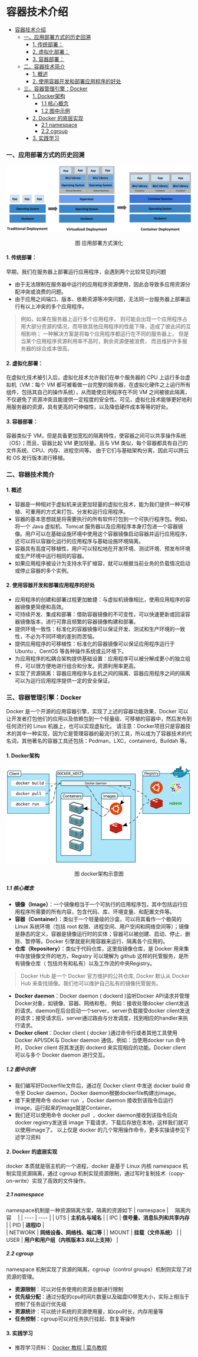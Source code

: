 容器技术介绍
=============
- [容器技术介绍](#容器技术介绍)
    - [一、应用部署方式的历史回溯](#一、应用部署方式的历史回溯)
      - [1. 传统部署：](#1传统部署：)
      - [2. 虚拟化部署：](#2虚拟化部署：)
      - [3. 容器部署：](#3容器部署：)
    - [二、容器技术简介](#二、容器技术简介)
      - [1. 概述](#1概述)
      - [2. 使用容器开发和部署应用程序的好处](#2使用容器开发和部署应用程序的好处)
    - [三、容器管理引擎：Docker](#三、容器管理引擎：docker)
      - [1. Docker架构](#1-docker架构)
        - [1.1 核心概念](#1-1核心概念)
        - [1.2 图中示例](#1-2图中示例)
      - [2. Docker 的底层实现](#2-docker的底层实现)
        - [2.1 namespace](#2-1-namespace)
        - [2.2 cgroup](#2-2-cgroup)
      - [3. 实践学习](#3实践学习)

  

### 一、应用部署方式的历史回溯
![应用部署方式演化](image/应用部署方式.png)
<p align="center">图 应用部署方式演化</p>

#### 1. 传统部署：
早期，我们在服务器上部署运行应用程序，会遇到两个比较常见的问题
- 由于无法限制在服务器中运行的应用程序资源使用，因此会导致多应用资源分配冲突或浪费的问题。
- 由于应用之间端口、版本、依赖资源等冲突问题，无法同一台服务器上部署运行有以上冲突的多个应用程序。
>例如，如果在服务器上运行多个应用程序， 则可能会出现一个应用程序占用大部分资源的情况，而导致其他应用程序的性能下降，造成了彼此间的互相影响； 一种解决方案是将每个应用程序都运行在不同的服务器上， 但是当某个应用程序资源利用率不高时，剩余资源便被浪费， 而且维护许多服务器的综合成本很高。
#### 2. 虚拟化部署：
在虚拟化技术被引入后，虚拟化技术允许我们在单个服务器的 CPU 上运行多台虚拟机（VM：每个 VM 都可被看做一台完整的服务器，在虚拟化硬件之上运行所有组件，包括其自己的操作系统），从而能使应用程序在不同 VM 之间被彼此隔离，不仅避免了资源冲突且能提供一定程度的安全性。可见，虚拟化技术能够更好地利用服务器的资源，具有更高的可伸缩性，以及降低硬件成本等等的好处。
#### 3. 容器部署：
容器类似于 VM，但是具备更加宽松的隔离特性，使容器之间可以共享操作系统（OS）；而且，容器比起 VM 更加轻量。且与 VM 类似，每个容器都具有自己的文件系统、CPU、内存、进程空间等。 由于它们与基础架构分离，因此可以跨云和 OS 发行版本进行移植。

### 二、容器技术简介
#### 1. 概述
- 容器是一种相对于虚拟机来说更加轻量的虚拟化技术，能为我们提供一种可移植、可重用的方式来打包、分发和运行应用程序。
- 容器的基本思想就是将需要执行的所有软件打包到一个可执行程序包。例如，将一个 Java 虚拟机、Tomcat 服务器以及应用程序本身打包进一个容器镜像。用户可以在基础设施环境中使用这个容器镜像启动容器并运行应用程序，还可以将以容器化运行的应用程序与基础设施环境隔离。
- 容器具有高度可移植性，用户可以轻松地在开发环境、测试环境、预发布环境或生产环境中运行相同的容器。
- 如果应用程序被设计为支持水平扩缩容，就可以根据当前业务的负载情况启动或停止容器的多个实例。
#### 2. 使用容器开发和部署应用程序的好处
- 应用程序的创建和部署过程更加敏捷：与虚拟机镜像相比，使用应用程序的容器镜像更简便和高效。
- 可持续开发、集成和部署：借助容器镜像的不可变性，可以快速更新或回滚容器镜像版本，进行可靠且频繁的容器镜像构建和部署。
- 提供环境一致性：标准化的容器镜像可以保证开发、测试和生产环境的一致性，不必为不同环境的差别而苦恼。
- 提供应用程序的可移植性：标准化的容器镜像可以保证应用程序运行于 Ubuntu 、CentOS  等各种操作系统或云环境下。
- 为应用程序的松耦合架构提供基础设置：应用程序可以被分解成更小的独立组件，可以很方便地进行组合和分发。资源利用率更高。
- 实现了资源隔离：容器应用程序与主机之间的隔离、容器应用程序之间的隔离可以为运行应用程序提供一定的安全保证。

### 三、容器管理引擎：Docker
Docker 是一个开源的应用容器引擎，实现了上述的容器功能效果，Docker 可以让开发者打包他们的应用以及依赖包到一个轻量级、可移植的容器中，然后发布到任何流行的 Linux 机器上，也可以实现虚拟化。
请注意：Docker项目只是容器技术的其中一种实现，因为它是管理容器的最流行的工具，所以成为了容器技术的代名词，其他著名的容器工具还包括：Podman，LXC，containerd，Buildah 等。

#### 1. Docker架构
![docker架构示意图](image/docker架构示意图.png)
<p align="center">图 docker架构示意图</p>

##### 1.1 核心概念
- **镜像（Image）**：一个镜像相当于一个可执行的应用程序包，其中包括运行应用程序所需要的所有内容，包含代码、库、环境变量、和配置文件等。
- **容器（Container）**：类似于一个轻量级的沙盒，可以将其看作一个极简的 Linux 系统环境（包括 root 权限、进程空间、用户空间和网络空间等）；镜像是静态的定义，容器是镜像运行时的实体；容器可以被创建、启动、停止、删除、暂停等。Docker 引擎就是利用容器来运行、隔离各个应用的。
- **仓库（Repository）**：类似于代码仓库，这里指镜像仓库，是 Docker 用来集中存放镜像文件的地方。Registry 可以理解为 github 这样的托管服务，是所有镜像仓库（ 包括共有和私有）以及工作流的中央Registry。
>Docker Hub 是一个 Docker 官方维护的公共仓库, Docker 默认从 Docker Hub 来查找镜像。我们也可以维护自己私有的镜像托管服务。
- **Docker daemon**：Docker daemon ( dockerd )监听Docker API请求并管理Docker对象，如镜像、容器、网络和卷。 例如：接收处理docker client发送的请求。daemon在后台启动一个server，server负载接受docker client发送的请求；接受请求后，server通过路由与分发调度，找到相应的handler来执行请求。
- **Docker client**：Docker client ( docker )通过命令行或者其他工具使用 Docker API/SDK与 Docker daemon 通信。例如：当使用docker run 命令时，Docker client 将其发送到 dockerd 来实现相应的功能。Docker client 可以与多个 Docker daemon 进行交互。
##### 1.2 图中示例
- 我们编写好Dockerfile文件后，通过在 Docker client 中发送 docker build <Dockerfile>  命令至 Docker daemon，Docker daemon根据dockerfile构建出image。
- 接下来使用命令 docker run <image>  ，Docker daemon 接收到该指令后运行image，运行起来的image就是Container。
- 我们还可以使用命令 docker pull <image> ，docker daemon接收到该指令后向docker registry发送该 image 下载请求，下载后存放在本地，这样我们就可以使用image了。
以上仅是 docker 的几个常用操作命令，更多实操请参见下述学习资料

#### 2. Docker 的底层实现 
docker 本质就是宿主机的一个进程，docker 是基于 Linux 内核 namespace 机制实现资源隔离，通过 cgroup 机制实现资源限制，通过写时复制技术（copy-on-write）实现了高效的文件操作。
##### 2.1 namespace
namespace机制是一种资源隔离方案，隔离的资源如下
| namespace | &emsp;隔离内容&emsp; |
|  ----  | ----  |
|  UTS  |  **主机名与域名**  | 
|  IPC  |  **信号量、消息队列和共享内存**  |
|  PID  |  **进程ID**  |  
|  NETWORK  |  **网络设备、网络栈、端口等**  |
|  MOUNT  |  **挂载（文件系统）**  |
|  USER  |  **用户和用户组（内核版本3.8以上支持）**  |   
##### 2.2 cgroup
namespace 机制实现了资源的隔离，cgroup（control groups）机制则实现了对资源的管理。

* **资源限制**：可以对任务使用的资源总额进行限制
* **优先级分配**：通过分配的cpu时间片数量以及磁盘IO带宽大小，实际上相当于控制了任务运行优先级
* **资源统计**：可以统计系统的资源使用量，如cpu时长，内存用量等
* **任务控制**：cgroup可以对任务执行挂起、恢复等操作


#### 3. 实践学习
* 推荐学习资料： [Docker 教程 | 菜鸟教程](https://www.runoob.com/docker/docker-tutorial.html)
